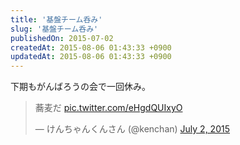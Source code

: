 ```yaml
---
title: '基盤チーム呑み'
slug: '基盤チーム呑み'
publishedOn: 2015-07-02
createdAt: 2015-08-06 01:43:33 +0900
updatedAt: 2015-08-06 01:43:33 +0900
---
```

下期もがんばろうの会で一回休み。

<blockquote class="twitter-tweet" lang="en"><p lang="ja" dir="ltr">蕎麦だ <a href="https://t.co/eHgdQUIxyO">pic.twitter.com/eHgdQUIxyO</a></p>&mdash; けんちゃんくんさん (@kenchan) <a href="https://twitter.com/kenchan/status/616585589937156096">July 2, 2015</a></blockquote>
<script async src="//platform.twitter.com/widgets.js" charset="utf-8"></script>
